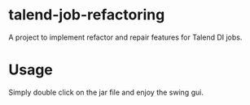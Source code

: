 # talend-job-refactoring
A project to implement refactor and repair features for Talend DI jobs.

# Usage
Simply double click on the jar file and enjoy the swing gui.
